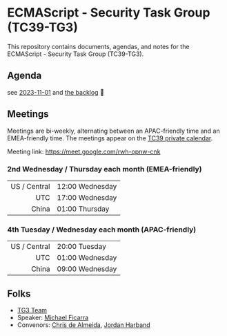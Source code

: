 # ECMAScript - Security Task Group (TC39-TG3)

This repository contains documents, agendas, and notes for the ECMAScript - Security Task Group (TC39-TG3).

## Agenda

see [2023-11-01](meetings/notes/2023/2023-11-08.md) and [the backlog](meetings/notes/backlog.md) 👀

## Meetings

Meetings are bi-weekly, alternating between an APAC-friendly time and an EMEA-friendly time. The meetings appear on the [TC39 private calendar](https://github.com/tc39/Reflector#tc39-private-calendar).

Meeting link: <https://meet.google.com/rwh-opnw-cnk>

<!-- DST below -->

### 2nd Wednesday / Thursday each month (EMEA-friendly)

|              |                 |
| -----------: | --------------- |
| US / Central | 12:00 Wednesday |
|          UTC | 17:00 Wednesday |
|        China | 01:00 Thursday  |

### 4th Tuesday / Wednesday each month (APAC-friendly)

|              |                 |
| -----------: | --------------- |
| US / Central | 20:00 Tuesday   |
|          UTC | 01:00 Wednesday |
|        China | 09:00 Wednesday |

<!-- not DST below -->

<!--
### 2nd Wednesday / Thursday each month (EMEA-friendly)

|              |                 |
| -----------: | --------------- |
| US / Central | 12:00 Wednesday |
|          UTC | 18:00 Wednesday |
|        China | 02:00 Thursday  |

### 4th Tuesday / Wednesday each month (APAC-friendly)

|              |                 |
| -----------: | --------------- |
| US / Central | 20:00 Tuesday   |
|          UTC | 02:00 Wednesday |
|        China | 10:00 Wednesday |
-->

## Folks

- [TG3 Team](https://github.com/orgs/tc39/teams/tg3)
- Speaker: [Michael Ficarra](https://github.com/michaelficarra)
- Convenors: [Chris de Almeida](https://github.com/ctcpip), [Jordan Harband](https://github.com/ljharb)
